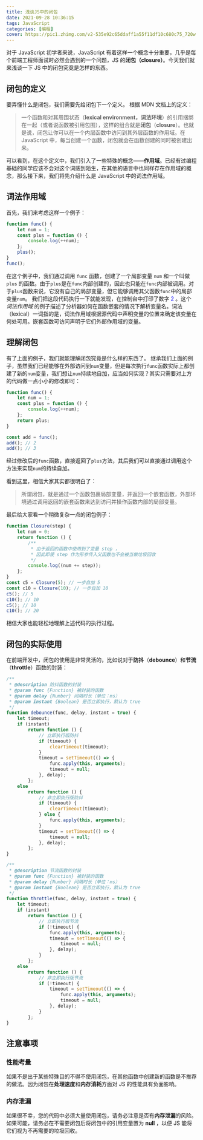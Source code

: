 ```yaml
---
title: 浅谈JS中的闭包
date: 2021-09-28 10:36:15
tags: JavaScript
categories: [编程]
cover: https://pic1.zhimg.com/v2-535e92c65ddaff1a55f11df10c680c75_720w.jpg?source=172ae18b
---
```


对于 JavaScript 初学者来说，JavaScript 有着这样一个概念十分重要，几乎是每个前端工程师面试时必然会遇到的一个问题，JS 的**闭包（closure）**。今天我们就来浅谈一下 JS 中的闭包究竟是怎样的东西。

<!-- more -->

<!-- toc -->

## 闭包的定义

要弄懂什么是闭包，我们需要先给闭包下一个定义。
根据 MDN 文档上的定义：

> 一个函数和对其周围状态（**lexical environment，词法环境**）的引用捆绑在一起（或者说函数被引用包围），这样的组合就是**闭包**（**closure**）。也就是说，闭包让你可以在一个内层函数中访问到其外层函数的作用域。在 JavaScript 中，每当创建一个函数，闭包就会在函数创建的同时被创建出来。

可以看到，在这个定义中，我们引入了一些特殊的概念——**作用域**。已经有过编程基础的同学应该不会对这个词感到陌生，在其他的语言中也同样存在作用域的概念，那么接下来，我们将先介绍什么是 JavaScript 中的词法作用域。

## 词法作用域

首先，我们来考虑这样一个例子：

```js
function func() {
	let num = 1;
	const plus = function () {
		console.log(++num);
	};
	plus();
}
func();
```

在这个例子中，我们通过调用 `func` 函数，创建了一个局部变量 `num` 和一个叫做 `plus` 的函数。由于`plus`是在`func`内部创建的，因此也只能在`func`内部被调用。对于`plus`函数来说，它没有自己的局部变量，但它能够调用其父函数`func`中的局部变量`num`。
我们把这段代码执行一下就能发现，在控制台中打印了数字 <span style="color: blue;">2</span> 。这个 _词法作用域_ 的例子描述了分析器如何在函数嵌套的情况下解析变量名。词法（lexical）一词指的是，词法作用域根据源代码中声明变量的位置来确定该变量在何处可用。嵌套函数可访问声明于它们外部作用域的变量。

## 理解闭包

有了上面的例子，我们就能理解闭包究竟是什么样的东西了。
继承我们上面的例子，虽然我们已经能够在外部访问到`num`变量，但是每次执行`func`函数实际上都创建了新的`num`变量，我们想让`num`持续地自加，应当如何实现？其实只需要对上方的代码做一点小小的修改即可：

```js
function func() {
	let num = 1;
	const plus = function () {
		console.log(++num);
	};
	return plus;
}

const add = func();
add(); // 2
add(); // 3
```

经过修改后的`func`函数，直接返回了`plus`方法，其后我们可以直接通过调用这个方法来实现`num`的持续自加。

看到这里，相信大家其实都很明白了：

> 所谓闭包，就是通过一个函数包裹局部变量，并返回一个嵌套函数，外部环境通过调用返回的嵌套函数来达到访问并操作函数内部的局部变量。

最后给大家看一个稍微复杂一点的闭包例子：

```js
function Closure(step) {
	let num = 0;
	return function () {
		/**
		 * 由于返回的函数中使用到了变量 step ，
		 * 因此即使 step 作为形参传入父函数也不会被当做垃圾回收
		 */
		console.log((num += step));
	};
}
const c5 = Closure(5); // 一步自加 5
const c10 = Closure(10); // 一步自加 10
c5(); // 5
c10(); // 10
c5(); // 10
c10(); // 20
```

相信大家也能轻松地理解上述代码的执行过程。

## 闭包的实际使用

在前端开发中，闭包的使用是非常灵活的，比如说对于**防抖**（**debounce**）和**节流**（**throttle**）函数的封装：

```js
/**
 * @description 防抖函数的封装
 * @param func {Function} 被封装的函数
 * @param delay {Number} 间隔时长（单位：ms）
 * @param instant {Boolean} 是否立即执行，默认为 true
 */
function debounce(func, delay, instant = true) {
	let timeout;
	if (instant)
		return function () {
			// 立即执行版防抖
			if (timeout) {
				clearTimeout(timeout);
			}
			timeout = setTimeout(() => {
				func.apply(this, arguments);
				timeout = null;
			}, delay);
		};
	else
		return function () {
			// 非立即执行版防抖
			if (timeout) {
				clearTimeout(timeout);
			} else {
				func.apply(this, arguments);
			}
			timeout = setTimeout(() => {
				timeout = null;
			}, delay);
		};
}

/**
 * @description 节流函数的封装
 * @param func {Function} 被封装的函数
 * @param delay {Number} 间隔时长（单位：ms）
 * @param instant {Boolean} 是否立即执行，默认为 true
 */
function throttle(func, delay, instant = true) {
	let timeout;
	if (instant)
		return function () {
			// 立即执行版节流
			if (!timeout) {
				func.apply(this, arguments);
				timeout = setTimeout(() => {
					timeout = null;
				}, delay);
			}
		};
	else
		return function () {
			// 非立即执行版节流
			if (!timeout) {
				timeout = setTimeout(() => {
					func.apply(this, arguments);
					timeout = null;
				}, delay);
			}
		};
}
```

## 注意事项

### 性能考量

如果不是出于某些特殊目的不得不使用闭包，在其他函数中创建新的函数是不推荐的做法。因为闭包在**处理速度**和**内存消耗**方面对 JS 的性能具有负面影响。

### 内存泄漏

如果很不幸，您的代码中必须大量使用闭包，请务必注意是否有**内存泄漏**的风险。如果可能，请务必在不需要闭包后将闭包中的引用变量置为 **null** ，以便 JS 能将它们视为不再需要的垃圾回收。
